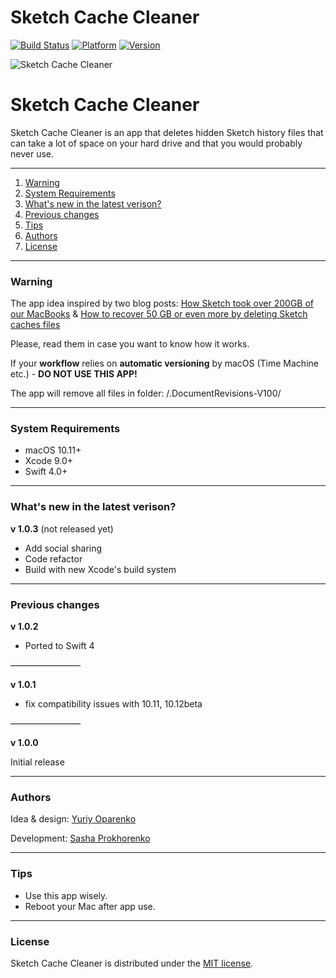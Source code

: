 # Sketch Cache Cleaner

[![Build Status](https://travis-ci.org/yo-op/sketchcachecleaner.svg?branch=master)](https://travis-ci.org/yo-op/sketchcachecleaner)
[![Platform](https://img.shields.io/badge/platform-macOS-lightgrey.svg)](https://github.com/yo-op/sketchcachecleaner)
[![Version](https://img.shields.io/badge/version-1.0.2-blue.svg)](https://github.com/yo-op/sketchcachecleaner)

![Sketch Cache Cleaner](https://image.ibb.co/mHOoea/cleaner.png)

# Sketch Cache Cleaner 

Sketch Cache Cleaner is an app that deletes hidden Sketch history files that can take a lot of space on your hard drive and that you would probably never use.

---------------------------------------------

1. [Warning](#warning)
2. [System Requirements](#system-requirements)
3. [What's new in the latest verison?](#What'snew)
4. [Previous changes](#previous-changes)
5. [Tips](#tips)
6. [Authors](#authors)
7. [License](#license)

------------------------------------------------

### Warning

The app idea inspired by two blog posts: [How Sketch took over 200GB of our MacBooks](https://medium.com/@thomasdegry/how-sketch-took-over-200gb-of-our-macbooks-cb7dd10c8163) & [How to recover 50 GB or even more by deleting Sketch caches files](https://medium.com/sketch-app-sources/how-to-recover-50-go-or-even-more-by-deleting-sketch-caches-files-e5829dba20e1)

Please, read them in case you want to know how it works.

If your **workflow** relies on **automatic versioning** by macOS 
(Time Machine etc.) -  **DO NOT USE THIS APP!**

The app will remove all files in folder: /.DocumentRevisions-V100/

---------------------

### System Requirements

- macOS 10.11+
- Xcode 9.0+
- Swift 4.0+

---------------------------

### What's new in the latest verison?

**v 1.0.3** (not released yet)

- Add social sharing
- Code refactor
- Build with new Xcode's build system

----------------------

### Previous changes

**v 1.0.2**

- Ported to Swift 4

————————

**v 1.0.1**

- fix compatibility issues with 10.11, 10.12beta

————————

**v 1.0.0**

Initial release

-----------

### Authors

Idea & design: [Yuriy Oparenko](http://oparenko.com/)

Development: [Sasha Prokhorenko](https://twitter.com/minikin)

-----------------

### Tips

- Use this app wisely. 
- Reboot your Mac after app use.

---------------

### License

Sketch Cache Cleaner is distributed under the [MIT license](https://github.com/yo-op/sketchcachecleaner/blob/master/LICENSE.md).
